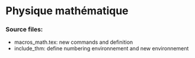 Physique mathématique
=====================

### Source files:
  - macros_math.tex: new commands and definition
  - include_thm: define numbering environnement and new environnement
